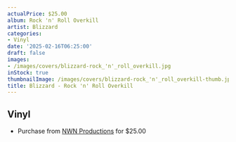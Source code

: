 ```yaml
---
actualPrice: $25.00
album: Rock 'n' Roll Overkill
artist: Blizzard
categories:
- Vinyl
date: '2025-02-16T06:25:00'
draft: false
images:
- /images/covers/blizzard-rock_'n'_roll_overkill.jpg
inStock: true
thumbnailImage: /images/covers/blizzard-rock_'n'_roll_overkill-thumb.jpg
title: Blizzard - Rock 'n' Roll Overkill
---
```


## Vinyl
* Purchase from [NWN Productions](http://shop.nwnprod.com/index.php?route=product/product&path=75&product_id=60164&sort=pd.name&order=ASC) for $25.00
